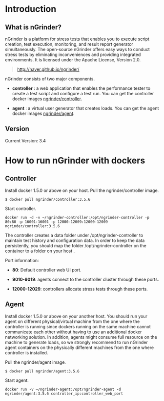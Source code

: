 Introduction
==========

What is nGrinder?
---------

nGrinder is a platform for stress tests that enables you to execute script creation, test execution, monitoring, and result report generator simultaneously. The open-source nGrinder offers easy ways to conduct stress tests by eliminating inconveniences and providing integrated environments. It is licensed under the Apache License, Version 2.0.

> http://naver.github.io/ngrinder/

nGrinder consists of two major components. 

* __controller__ : a web application that enables the performance tester to create a test script and configure a test run. You can get the controller docker images [ngrinder/controller](https://registry.hub.docker.com/r/ngrinder/controller).

* __agent__ : a virtual user generator that creates loads. You can get the agent docker images [ngrinder/agent](https://registry.hub.docker.com/r/ngrinder/agent).

Version
---------
Current Version: 3.4

How to run nGrinder with dockers
===========================

Controller
------------ 
Install docker 1.5.0 or above  on your host.
Pull the ngrinder/controller image.

```
$ docker pull ngrinder/controller:3.5.6
```

Start controller.

```
docker run -d -v ~/ngrinder-controller:/opt/ngrinder-controller -p 80:80 -p 16001:16001 -p 12000-12009:12000-12009 ngrinder/controller:3.5.6
``` 

The controller creates a data folder under /opt/ngrinder-controller to maintain test history and configuration data. In order to keep the data persistently, you should map the folder /opt/ngrinder-controller on the container to a folder on your host . 

Port information:

* __80__: Default controller web UI port.

* __9010-9019__: agents connect to the controller cluster through these ports.

* __12000-12029__: controllers allocate stress tests through these ports.


Agent
--------
Install docker 1.5.0 or above on your another host. You should run your agent on different physical/virtual machine from the one where the controller is running since dockers running on the same machine cannot communicate each other without having to use an additional docker networking solution. In addition, agents might consume full resource on the machine to generate loads, so we strongly recommend to run nGrinder agent containers on the physically different machines from the one where controller is installed. 

Pull the ngrinder/agent image.

```
$ docker pull ngrinder/agent:3.5.6
```

Start agent.

```
docker run -v ~/ngrinder-agent:/opt/ngrinder-agent -d ngrinder/agent:3.5.6 controller_ip:controller_web_port
``` 
